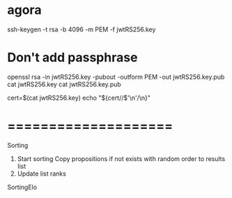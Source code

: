 # agora


ssh-keygen -t rsa -b 4096 -m PEM -f jwtRS256.key
# Don't add passphrase
openssl rsa -in jwtRS256.key -pubout -outform PEM -out jwtRS256.key.pub
cat jwtRS256.key
cat jwtRS256.key.pub

cert=$(cat jwtRS256.key)
echo "${cert//$'\n'/\\n}"


====================
====================

Sorting

1. Start sorting Copy propositions if not exists with random order to results list
2. Update list ranks

SortingElo
